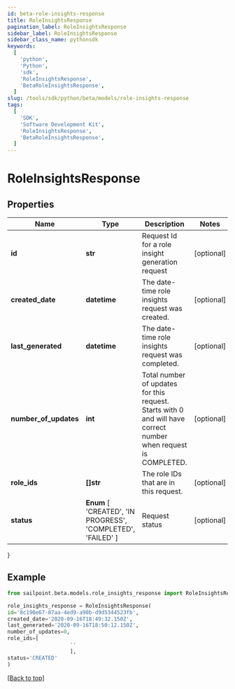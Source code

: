 ```yaml
---
id: beta-role-insights-response
title: RoleInsightsResponse
pagination_label: RoleInsightsResponse
sidebar_label: RoleInsightsResponse
sidebar_class_name: pythonsdk
keywords:
  [
    'python',
    'Python',
    'sdk',
    'RoleInsightsResponse',
    'BetaRoleInsightsResponse',
  ]
slug: /tools/sdk/python/beta/models/role-insights-response
tags:
  [
    'SDK',
    'Software Development Kit',
    'RoleInsightsResponse',
    'BetaRoleInsightsResponse',
  ]
---
```


# RoleInsightsResponse

## Properties

| Name | Type | Description | Notes |
| --- | --- | --- | --- |
| **id** | **str** | Request Id for a role insight generation request | [optional] |
| **created_date** | **datetime** | The date-time role insights request was created. | [optional] |
| **last_generated** | **datetime** | The date-time role insights request was completed. | [optional] |
| **number_of_updates** | **int** | Total number of updates for this request. Starts with 0 and will have correct number when request is COMPLETED. | [optional] |
| **role_ids** | **[]str** | The role IDs that are in this request. | [optional] |
| **status** | **Enum** [ 'CREATED', 'IN PROGRESS', 'COMPLETED', 'FAILED' ] | Request status | [optional] |

}

## Example

```python
from sailpoint.beta.models.role_insights_response import RoleInsightsResponse

role_insights_response = RoleInsightsResponse(
id='8c190e67-87aa-4ed9-a90b-d9d5344523fb',
created_date='2020-09-16T18:49:32.150Z',
last_generated='2020-09-16T18:50:12.150Z',
number_of_updates=0,
role_ids=[
                    ''
                    ],
status='CREATED'
)

```

[[Back to top]](#)
